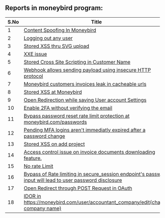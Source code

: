 ## Reports in moneybird program:
| S.No | Title | Bounty |
| ---- | ----- | ------ |
| 1 | [Content Spoofing In Moneybird](https://hackerone.com/reports/133753) | $0.0 |
| 2 | [Logging out any user](https://hackerone.com/reports/147656) | $0.0 |
| 3 | [Stored XSS thru SVG upload](https://hackerone.com/reports/130591) | $0.0 |
| 4 | [XXE issue](https://hackerone.com/reports/130661) | $0.0 |
| 5 | [Stored Cross Site Scripting in Customer Name](https://hackerone.com/reports/211643) | $0.0 |
| 6 | [Webhook allows sending payload using insecure HTTP protocol](https://hackerone.com/reports/158541) | $0.0 |
| 7 | [Moneybird customers invoices leak in cacheable urls](https://hackerone.com/reports/247084) | $0.0 |
| 8 | [Stored XSS at Moneybird](https://hackerone.com/reports/251043) | $0.0 |
| 9 | [Open Redirection while saving User account Settings ](https://hackerone.com/reports/288219) | $0.0 |
| 10 | [Enable 2FA without verifying the email](https://hackerone.com/reports/649533) | $0.0 |
| 11 | [Bypass password reset rate limit protection at moneybird.com/passwords](https://hackerone.com/reports/723974) | $0.0 |
| 12 | [Pending MFA logins aren't immediatly expired after a password change](https://hackerone.com/reports/743518) | $0.0 |
| 13 | [Stored XSS on add project](https://hackerone.com/reports/996237) | $0.0 |
| 14 | [Access control issue on invoice documents downloading feature.](https://hackerone.com/reports/1137218) | $0.0 |
| 15 | [No rate Limit](https://hackerone.com/reports/1145293) | $0.0 |
| 16 | [Bypass of Rate limiting in secure_session endpoint's password input will lead to user password disclosure ](https://hackerone.com/reports/269318) | $0.0 |
| 17 | [Open Redirect through POST Request in OAuth](https://hackerone.com/reports/1129761) | $0.0 |
| 18 | [IDOR in https://moneybird.com/user/accountant_company/edit(change company name)](https://hackerone.com/reports/726163) | $0.0 |